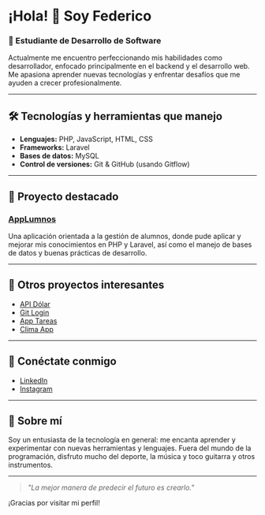 # ¡Hola! 👋 Soy Federico

### 🚀 Estudiante de Desarrollo de Software

Actualmente me encuentro perfeccionando mis habilidades como desarrollador, enfocado principalmente en el backend y el desarrollo web. Me apasiona aprender nuevas tecnologías y enfrentar desafíos que me ayuden a crecer profesionalmente.

---

## 🛠️ Tecnologías y herramientas que manejo

- **Lenguajes:** PHP, JavaScript, HTML, CSS
- **Frameworks:** Laravel
- **Bases de datos:** MySQL
- **Control de versiones:** Git & GitHub (usando Gitflow)

---

## 🌟 Proyecto destacado

### [AppLumnos](https://github.com/agufedee/app_alumnos)
Una aplicación orientada a la gestión de alumnos, donde pude aplicar y mejorar mis conocimientos en PHP y Laravel, así como el manejo de bases de datos y buenas prácticas de desarrollo.

---

## 📂 Otros proyectos interesantes

- [API Dólar](https://github.com/n0guera/api-dolar)
- [Git Login](https://github.com/agufedee/git_login)
- [App Tareas](https://github.com/agufedee/app-tareas)
- [Clima App](https://github.com/agufedee/mi_proyecto_clima-app)

---

## 🔗 Conéctate conmigo

- [LinkedIn](https://www.linkedin.com/in/federico-m-agu/)
- [Instagram](https://www.instagram.com/fedeeagu/)

---

## 🎸 Sobre mí

Soy un entusiasta de la tecnología en general: me encanta aprender y experimentar con nuevas herramientas y lenguajes. Fuera del mundo de la programación, disfruto mucho del deporte, la música y toco guitarra y otros instrumentos.

---

> _"La mejor manera de predecir el futuro es crearlo."_

¡Gracias por visitar mi perfil!

